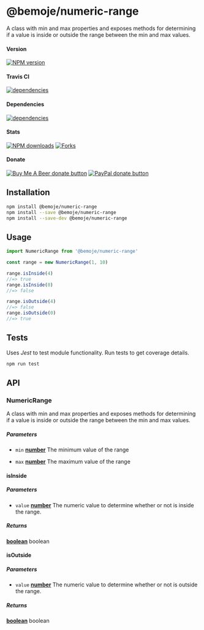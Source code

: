 # @bemoje/numeric-range

A class with min and max properties and exposes methods for determining if a value is inside or outside the range between the min and max values.

#### Version

<span><a href="https://npmjs.org/@bemoje/numeric-range" title="View this project on NPM"><img src="https://img.shields.io/npm/v/@bemoje/numeric-range" alt="NPM version" /></a></span>

#### Travis CI

<span><a href="https://npmjs.org/@bemoje/numeric-range" title="View this project on NPM"><img src="https://travis-ci.org/bemoje/bemoje-numeric-range.svg?branch=master" alt="dependencies" /></a></span>

#### Dependencies

<span><a href="https://npmjs.org/@bemoje/numeric-range" title="View this project on NPM"><img src="https://david-dm.org/bemoje/bemoje-numeric-range.svg" alt="dependencies" /></a></span>

#### Stats

<span><a href="https://npmjs.org/@bemoje/numeric-range" title="View this project on NPM"><img src="https://img.shields.io/npm/dt/@bemoje/numeric-range" alt="NPM downloads" /></a></span>
<span><a href="https://github.com/bemoje/bemoje-numeric-range/fork" title="Fork this project"><img src="https://img.shields.io/github/forks/bemoje/bemoje-numeric-range" alt="Forks" /></a></span>

#### Donate

<span><a href="https://www.buymeacoffee.com/bemoje" title="Donate to this project using Buy Me A Beer"><img src="https://img.shields.io/badge/buy%20me%20a%20coffee-donate-yellow.svg?label=Buy me a beer!" alt="Buy Me A Beer donate button" /></a></span>
<span><a href="https://paypal.me/forstaaloen" title="Donate to this project using Paypal"><img src="https://img.shields.io/badge/paypal-donate-yellow.svg?label=PayPal" alt="PayPal donate button" /></a></span>

## Installation

```sh
npm install @bemoje/numeric-range
npm install --save @bemoje/numeric-range
npm install --save-dev @bemoje/numeric-range
```

## Usage

```javascript
import NumericRange from '@bemoje/numeric-range'

const range = new NumericRange(1, 10)

range.isInside(4)
//=> true
range.isInside(0)
//=> false

range.isOutside(4)
//=> false
range.isOutside(0)
//=> true

```


## Tests
Uses *Jest* to test module functionality. Run tests to get coverage details.

```bash
npm run test
```

## API
### NumericRange

A class with min and max properties and exposes methods for determining if a value is inside or outside the range between the min and max values.

##### Parameters

-   `min` **[number][7]** The minimum value of the range

-   `max` **[number][7]** The maximum value of the range

#### isInside

##### Parameters

-   `value` **[number][7]** The numeric value to determine whether or not is inside the range.

##### Returns
**[boolean][8]** boolean

#### isOutside

##### Parameters

-   `value` **[number][7]** The numeric value to determine whether or not is outside the range.

##### Returns
**[boolean][8]** boolean

[1]: #numericrange

[2]: #parameters

[3]: #isinside

[4]: #parameters-1

[5]: #isoutside

[6]: #parameters-2

[7]: https://developer.mozilla.org/docs/Web/JavaScript/Reference/Global_Objects/Number

[8]: https://developer.mozilla.org/docs/Web/JavaScript/Reference/Global_Objects/Boolean